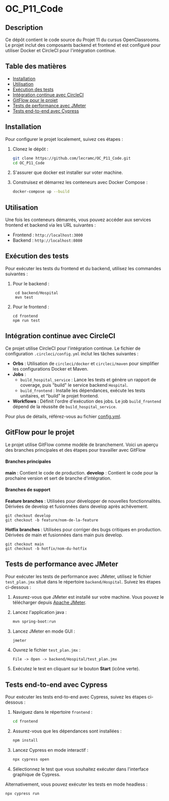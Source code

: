 # OC_P11_Code

## Description

Ce dépôt contient le code source du Projet 11 du cursus OpenClassrooms. Le projet inclut des composants backend et frontend et est configuré pour utiliser Docker et CircleCI pour l'intégration continue.

## Table des matières

- [Installation](#installation)
- [Utilisation](#utilisation)
- [Exécution des tests](#exécution-des-tests)
- [Intégration continue avec CircleCI](#intégration-continue-avec-circleci)
- [GitFlow pour le projet](#gitflow-pour-le-projet)
- [Tests de performance avec JMeter](#tests-de-performance-avec-jmeter)
- [Tests end-to-end avec Cypress](#tests-end-to-end-avec-cypress)

## Installation

Pour configurer le projet localement, suivez ces étapes :

1. Clonez le dépôt :

   ```sh
   git clone https://github.com/lecramc/OC_P11_Code.git
   cd OC_P11_Code
   ```
3. S'assurer que docker est installer sur voter machine.
   
2. Construisez et démarrez les conteneurs avec Docker Compose :
   ```sh
   docker-compose up --build
   ```

## Utilisation

Une fois les conteneurs démarrés, vous pouvez accéder aux services frontend et backend via les URL suivantes :

- Frontend : `http://localhost:3000`
- Backend : `http://localhost:8080`

## Exécution des tests

Pour exécuter les tests du frontend et du backend, utilisez les commandes suivantes :

1. Pour le backend :

   ```
    cd backend/Hospital
    mvn test
   ```

2. Pour le frontend :
   ```
   cd frontend
   npm run test
   ```

## Intégration continue avec CircleCI

Ce projet utilise CircleCI pour l'intégration continue. Le fichier de configuration `.circleci/config.yml` inclut les tâches suivantes :

- **Orbs** : Utilisation de `circleci/docker` et `circleci/maven` pour simplifier les configurations Docker et Maven.
- **Jobs** :
  - `build_hospital_service` : Lance les tests et génère un rapport de coverage, puis "build" le service backend `Hospital`.
  - `build_frontend` : Installe les dépendances, exécute les tests unitaires, et "build" le projet frontend.
- **Workflows** : Définit l'ordre d'exécution des jobs. Le job `build_frontend` dépend de la réussite de `build_hospital_service`.

Pour plus de détails, référez-vous au fichier [config.yml](.circleci/config.yml).

## GitFlow pour le projet

Le projet utilise GitFlow comme modèle de branchement. Voici un aperçu des branches principales et des étapes pour travailler avec GitFlow

#### Branches principales

**main** : Contient le code de production.
**develop** : Contient le code pour la prochaine version et sert de branche d'intégration.

#### Branches de support

**Feature branches** : Utilisées pour développer de nouvelles fonctionnalités. Dérivées de develop et fusionnées dans develop après achèvement.

```
git checkout develop
git checkout -b feature/nom-de-la-feature
```

**Hotfix branches** : Utilisées pour corriger des bugs critiques en production. Dérivées de main et fusionnées dans main puis develop.

```
git checkout main
git checkout -b hotfix/nom-du-hotfix
```

## Tests de performance avec JMeter

Pour exécuter les tests de performance avec JMeter, utilisez le fichier `test_plan.jmx` situé dans le répertoire `backend/Hospital`. Suivez les étapes ci-dessous :

1. Assurez-vous que JMeter est installé sur votre machine. Vous pouvez le télécharger depuis [Apache JMeter](https://jmeter.apache.org/).

2. Lancez l'application java :

   ```sh
   mvn spring-boot:run
   ```

3. Lancez JMeter en mode GUI :

   ```sh
   jmeter
   ```

4. Ouvrez le fichier `test_plan.jmx` :

   ```
   File -> Open -> backend/Hospital/test_plan.jmx
   ```

5. Exécutez le test en cliquant sur le bouton **Start** (icône verte).

## Tests end-to-end avec Cypress

Pour exécuter les tests end-to-end avec Cypress, suivez les étapes ci-dessous :

1. Naviguez dans le répertoire `frontend` :

   ```sh
   cd frontend
   ```

2. Assurez-vous que les dépendances sont installées :

   ```sh
   npm install
   ```

3. Lancez Cypress en mode interactif :

   ```sh
   npx cypress open
   ```

4. Sélectionnez le test que vous souhaitez exécuter dans l'interface graphique de Cypress.

Alternativement, vous pouvez exécuter les tests en mode headless :

```sh
npx cypress run
```
